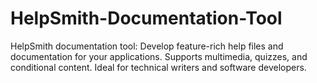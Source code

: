 # HelpSmith-Documentation-Tool
HelpSmith documentation tool: Develop feature-rich help files and documentation for your applications. Supports multimedia, quizzes, and conditional content. Ideal for technical writers and software developers.
